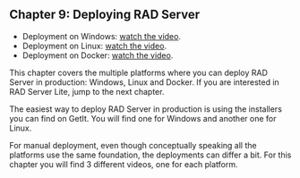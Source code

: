 ## Chapter 9: Deploying RAD Server

- Deployment on Windows: [watch the video](https://youtube.com/). 
- Deployment on Linux: [watch the video](https://youtube.com/). 
- Deployment on Docker: [watch the video](https://youtube.com/). 

This chapter covers the multiple platforms where you can deploy RAD Server in production: Windows, Linux and Docker. If you are interested in RAD Server Lite, jump to the next chapter.

The easiest way to deploy RAD Server in production is using the installers you can find on GetIt. You will find one for Windows and another one for Linux.

For manual deployment, even though conceptually speaking all the platforms use the same foundation, the deployments can differ a bit. For this chapter you will find 3 different videos, one for each platform.

